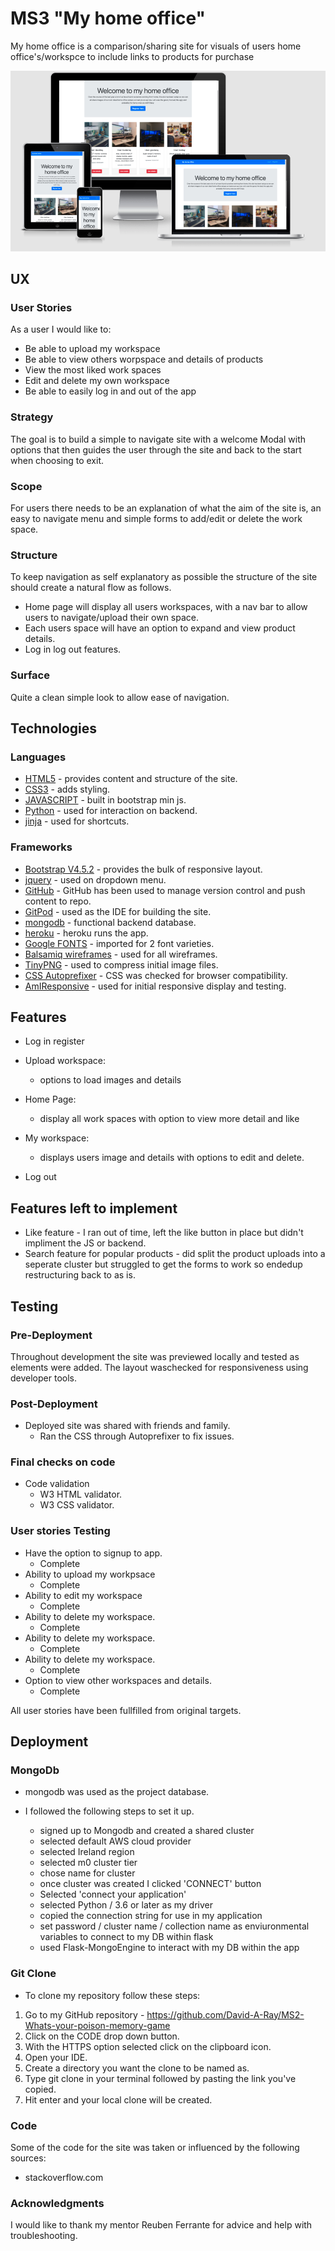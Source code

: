 #  MS3 "My home office"

My home office is a comparison/sharing site for visuals of users home office's/workspce to include links to products for purchase

![Am I responsive](https://github.com/David-A-Ray/MS3-My-home-office/blob/master/docs/images/responsive.png)

## UX

### User Stories

As a user I would like to:
* Be able to upload my workspace
* Be able to view others worpspace and details of products
* View the most liked work spaces
* Edit and delete my own workspace
* Be able to easily log in and out of the app

### Strategy

The goal is to build a simple to navigate site with a welcome Modal with options that then guides the user through the site and back to the start when choosing to exit.

### Scope

For users there needs to be an explanation of what the aim of the site is, an easy to navigate menu and simple forms to add/edit or delete the work space.

### Structure

To keep navigation as self explanatory as possible the structure of the site should create a natural flow as follows.
* Home page will display all users workspaces, with a nav bar to allow users to navigate/upload their own space.
* Each users space will have an option to expand and view product details.
* Log in log out features.

### Surface

Quite a clean simple look to allow ease of navigation.

## Technologies

### Languages
* [HTML5](https://en.wikipedia.org/wiki/HTML5) - provides content and structure of the site.
* [CSS3](https://en.wikipedia.org/wiki/CSS) - adds styling.
* [JAVASCRIPT](https://en.wikipedia.org/wiki/JavaScript) - built in bootstrap min js.
* [Python](https://en.wikipedia.org/wiki/Python_(programming_language)) - used for interaction on backend.
* [jinja](https://jinja.palletsprojects.com/en/3.0.x/) - used for shortcuts.


### Frameworks 
* [Bootstrap V4.5.2](https://getbootstrap.com/docs/4.5/getting-started/introduction/) - provides the bulk of responsive layout.
* [jquery](https://jquery.com/) - used on dropdown menu.
* [GitHub](https://github.com/) - GitHub has been used to manage version control and push content to repo.
* [GitPod](https://www.gitpod.io/) - used as the IDE for building the site.
* [mongodb](https://www.mongodb.com/) - functional backend database.
* [heroku](https://en.wikipedia.org/wiki/Heroku) - heroku runs the app.
* [Google FONTS](https://fonts.google.com/) - imported for 2 font varieties.
* [Balsamiq wireframes](https://balsamiq.com/wireframes/?gclid=CjwKCAiA17P9BRB2EiwAMvwNyJFLuwdZxoUMDd-KJV_EtTEdllWFxfMzYAxyyiN7yGBDdFV0IoCHQRoCe0EQAvD_BwE) - used for all wireframes.
* [TinyPNG](https://tinypng.com/) - used to compress initial image files.
* [CSS Autoprefixer](https://autoprefixer.github.io/) - CSS was checked for browser compatibility. 
* [AmIResponsive](http://ami.responsivedesign.is/) - used for initial responsive display and testing.

## Features
* Log in register

* Upload workspace:
    * options to load images and details

* Home Page:
    * display all work spaces with option to view more detail and like

* My workspace:
    * displays users image and details with options to edit and delete.

* Log out

## Features left to implement
* Like feature - I ran out of time, left the like button in place but didn't impliment the JS or backend.
* Search feature for popular products - did split the product uploads into a seperate cluster but struggled to get the forms to work so endedup restructuring back to as is.

## Testing

### Pre-Deployment
Throughout development the site was previewed locally and tested as elements were added. The layout waschecked for responsiveness using developer tools. 

### Post-Deployment
* Deployed site was shared with friends and family.
    * Ran the CSS through Autoprefixer to fix issues.

### Final checks on code
* Code validation
    * W3 HTML validator.
    * W3 CSS validator.

### User stories Testing
* Have the option to signup to app.
    * Complete
* Ability to upload my workpsace
    * Complete
* Ability to edit my workspace
    * Complete
* Ability to delete my workspace.
    * Complete
* Ability to delete my workspace.
    * Complete
* Ability to delete my workspace.
    * Complete
* Option to view other workspaces and details.
    * Complete

All user stories have been fullfilled from original targets. 

## Deployment
### MongoDb

- mongodb was used as the project database.

- I followed the following steps to set it up.
	- signed up to Mongodb and created a shared cluster
	- selected default AWS cloud provider
	- selected Ireland region
	- selected m0 cluster tier
	- chose name for cluster
	- once cluster was created I clicked 'CONNECT' button
	- Selected 'connect your application'
	- selected Python / 3.6 or later as my driver
	- copied the connection string for use in my application
	- set password / cluster name / collection name as enviuronmental variables to connect to my DB within flask
	- used Flask-MongoEngine to interact with my DB within the app

### Git Clone
* To clone my repository follow these steps:
1. Go to my GitHub repository - https://github.com/David-A-Ray/MS2-Whats-your-poison-memory-game
2. Click on the CODE drop down button.
3. With the HTTPS option selected click on the clipboard icon.
4. Open your IDE.
5. Create a directory you want the clone to be named as.
6. Type git clone in your terminal followed by pasting the link you've copied.
7. Hit enter and your local clone will be created.

### Code
Some of the code for the site was taken or influenced by the following sources:
* stackoverflow.com 

### Acknowledgments
I would like to thank my mentor Reuben Ferrante for advice and help with troubleshooting.
